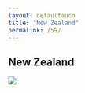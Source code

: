 ```yaml
---
layout: defaultauco
title: "New Zealand"
permalink: /59/
---
```

<div class="container-0">
    <div class="container-title">
        <span class="country"><h2>New Zealand</h2></span>
        <div class="photo-co">
          <img src="https://www.worldatlas.com/r/w960-q80/upload/a8/1b/ff/nz-01.png" >
    </div>
</div>

<!-- partial -->
